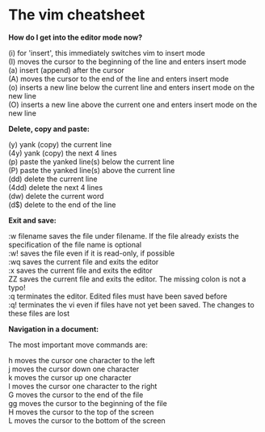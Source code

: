 # The vim cheatsheet

**How do I get into the editor mode now?**

 (i) for 'insert', this immediately switches vim to insert mode  
 (I) moves the cursor to the beginning of the line and enters insert mode  
 (a) insert (append) after the cursor  
 (A) moves the cursor to the end of the line and enters insert mode  
 (o) inserts a new line below the current line and enters insert mode on the new line  
 (O) inserts a new line above the current one and enters insert mode on the new line  
 
 **Delete, copy and paste:**  
 
 (y) yank (copy) the current line  
 (4y) yank (copy) the next 4 lines  
 (p) paste the yanked line(s) below the current line  
 (P) paste the yanked line(s) above the current line  
 (dd) delete the current line  
 (4dd) delete the next 4 lines  
 (dw) delete the current word  
 (d$) delete to the end of the line  

**Exit and save:**

 :w filename saves the file under filename. If the file already exists the specification of the file name is optional  
 :w! saves the file even if it is read-only, if possible  
 :wq saves the current file and exits the editor  
 :x saves the current file and exits the editor  
 ZZ saves the current file and exits the editor. The missing colon is not a typo!  
 :q terminates the editor. Edited files must have been saved before  
 :q! terminates the vi even if files have not yet been saved. The changes to these files are lost  

**Navigation in a document:**

The most important move commands are:

 h moves the cursor one character to the left  
 j moves the cursor down one character  
 k moves the cursor up one character  
 l moves the cursor one character to the right  
 G moves the cursor to the end of the file  
 gg moves the cursor to the beginning of the file  
 H moves the cursor to the top of the screen  
 L moves the cursor to the bottom of the screen  
